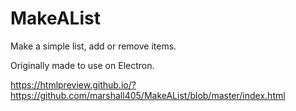 # MakeAList

Make a simple list, add or remove items.

Originally made to use on Electron.

https://htmlpreview.github.io/?https://github.com/marshall405/MakeAList/blob/master/index.html
